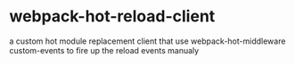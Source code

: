 # webpack-hot-reload-client


a custom hot module replacement client that use webpack-hot-middleware custom-events to fire up the reload events manualy
